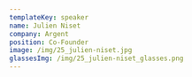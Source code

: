 ```yaml
---
templateKey: speaker
name: Julien Niset
company: Argent
position: Co-Founder
image: /img/25_julien-niset.jpg
glassesImg: /img/25_julien-niset_glasses.png
---
```


